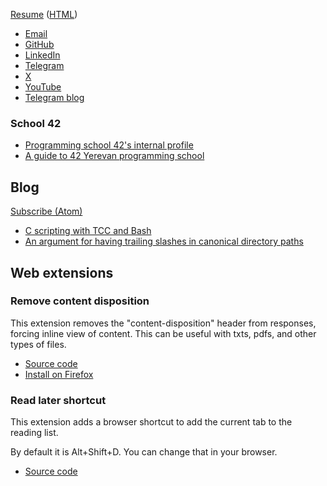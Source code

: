 [Resume](resume/alan-urmancheev.pdf) ([HTML](resume/alan-urmancheev.html))

* [Email](mailto:alan.urman@gmail.com)
* [GitHub](https://github.com/alurm)
* [LinkedIn](https://linkedin.com/in/alurm)
* [Telegram](https://t.me/alurm)
* [X](https://twitter.com/alurmanc)
* [YouTube](https://youtube.com/@alurma)
* [Telegram blog](https://t.me/alurman)

### School 42

* [Programming school 42's internal profile](https://profile.intra.42.fr/users/ghelman)
* [A guide to 42 Yerevan programming school](42-yerevan-unofficial-guide/index.html)

## Blog

[Subscribe (Atom)](./blog/feed.xml)

* [C scripting with TCC and Bash](blog/2024-08-18-c-scripting-with-tcc-and-bash.html)
* [An argument for having trailing slashes in canonical directory paths](blog/2024-09-17-an-argument-for-having-trailing-slashes-in-canonical-directory-paths.html)

## Web extensions

### Remove content disposition

This extension removes the "content-disposition" header from responses, forcing inline view of content. This can be useful with txts, pdfs, and other types of files.

* [Source code](https://github.com/alurm/alurm.github.io/tree/main/extensions/remove-content-disposition/source)
* [Install on Firefox](extensions/remove-content-disposition/extension.xpi)

### Read later shortcut

This extension adds a browser shortcut to add the current tab to the reading list.

By default it is Alt+Shift+D. You can change that in your browser.

* [Source code](https://github.com/alurm/browser-read-later-shortcut)
